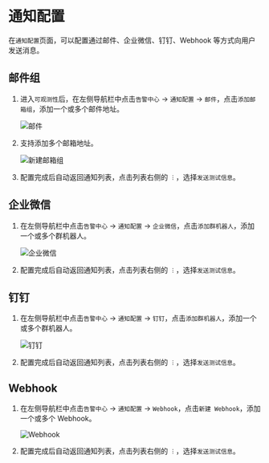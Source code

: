 # 通知配置

在`通知配置`页面，可以配置通过邮件、企业微信、钉钉、Webhook 等方式向用户发送消息。

## 邮件组

1. 进入`可观测性`后，在左侧导航栏中点击`告警中心` -> `通知配置` -> `邮件`，点击`添加邮箱组`，添加一个或多个邮件地址。

    ![邮件](https://docs.daocloud.io/daocloud-docs-images/docs/insight/images/message01.png)

2. 支持添加多个邮箱地址。

    ![新建邮箱组](https://docs.daocloud.io/daocloud-docs-images/docs/insight/images/message01-01.png)

3. 配置完成后自动返回通知列表，点击列表右侧的 `︙`，选择`发送测试信息`。

## 企业微信

1. 在左侧导航栏中点击`告警中心` -> `通知配置` -> `企业微信`，点击`添加群机器人`，添加一个或多个群机器人。

    ![企业微信](https://docs.daocloud.io/daocloud-docs-images/docs/insight/images/message02.png)

2. 配置完成后自动返回通知列表，点击列表右侧的 `︙`，选择`发送测试信息`。

## 钉钉

1. 在左侧导航栏中点击`告警中心` -> `通知配置` -> `钉钉`，点击`添加群机器人`，添加一个或多个群机器人。

    ![钉钉](https://docs.daocloud.io/daocloud-docs-images/docs/insight/images/message03.png)

2. 配置完成后自动返回通知列表，点击列表右侧的 `︙`，选择`发送测试信息`。

## Webhook

1. 在左侧导航栏中点击`告警中心` -> `通知配置` -> `Webhook`，点击`新建 Webhook`，添加一个或多个 Webhook。

    ![Webhook](https://docs.daocloud.io/daocloud-docs-images/docs/insight/images/message04.png)

2. 配置完成后自动返回通知列表，点击列表右侧的 `︙`，选择`发送测试信息`。
